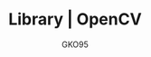 ---
name: OpenCV
layout: docs
author: GKO95
category: Library
title: "Library | OpenCV"
logo: "/assets/images/logo/logo-opencv.png"
summary: "."
order: 0x01
---